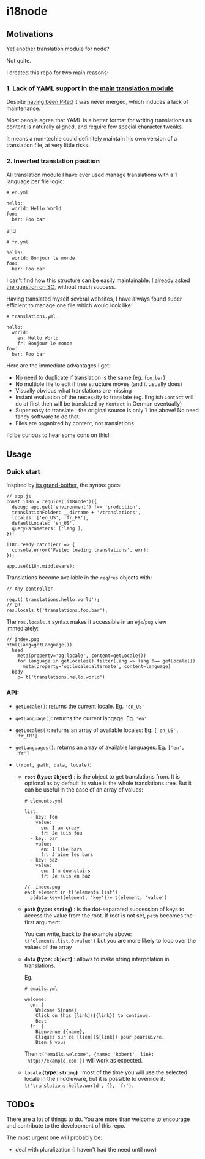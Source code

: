 i18node
=======

## Motivations

Yet another translation module for node?

Not quite.

I created this repo for two main reasons:

### 1. Lack of YAML support in the [main translation module](https://github.com/mashpie/i18n-node)

Despite [having been PRed](https://github.com/mashpie/i18n-node/pull/79) it was never merged, which induces a lack of maintenance.

Most people agree that YAML is a better format for writing translations as content is naturally aligned, and require few special character tweaks.

It means a non-techie could definitely maintain his own version of a translation file, at very little risks.

### 2. Inverted translation position

All translation module I have ever used manage translations with a 1 language per file logic:

```
# en.yml

hello:
  world: Hello World
foo:
  bar: Foo bar
```

and

```
# fr.yml

hello:
  world: Bonjour le monde
foo:
  bar: Foo bar
```

I can't find how this structure can be easily maintainable. [I already asked the question on SO](http://stackoverflow.com/questions/25664708/rails-i18n-separate-language-key-at-the-end-of-the-tree), without much success.

Having translated myself several websites, I have always found super efficient to manage one file which would look like:

```
# translations.yml

hello:
  world:
    en: Hello World
    fr: Bonjour le monde
foo:
  bar: Foo bar
```

Here are the immediate advantages I get:
- No need to duplicate if translation is the same (eg. `foo.bar`)
- No multiple file to edit if tree structure moves (and it usually does)
- Visually obvious what translations are missing
- Instant evaluation of the necessity to translate (eg. English `Contact` will do at first then will be translated by `Kontact` in German eventually)
- Super easy to translate : the original source is only 1 line above! No need fancy software to do that.
- Files are organized by content, not translations

I'd be curious to hear some cons on this!

## Usage

### Quick start

Inspired by [its grand-bother](https://github.com/mashpie/i18n-node), the syntax goes:

```
// app.js
const i18n = require('i18node')({
  debug: app.get('environment') !== 'production',
  translationFolder: __dirname + '/translations',
  locales: ['en_US', 'fr_FR'],
  defaultLocale: 'en_US',
  queryParameters: ['lang'],
});

i18n.ready.catch(err => {
  console.error('Failed loading translations', err);
});

app.use(i18n.middleware);
```

Translations become available in the `req`/`res` objects with:

```
// Any controller

req.t('translations.hello.world');
// OR
res.locals.t('translations.foo.bar');
```

The `res.locals.t` syntax makes it accessible in an `ejs`/`pug` view immediately:

```
// index.pug
html(lang=getLanguage())
  head
    meta(property='og:locale', content=getLocale())
    for language in getLocales().filter(lang => lang !== getLocale())
      meta(property='og:locale:alternate', content=language)
  body
    p= t('translations.hello.world')
```

### API:

- `getLocale()`: returns the current locale. Eg. `'en_US'`
- `getLanguage()`: returns the current langage. Eg. `'en'`
- `getLocales()`: returns an array of available locales: Eg. `['en_US', 'fr_FR']`
- `getLanguages()`: returns an array of available languages: Eg. `['en', 'fr']`
- `t(root, path, data, locale)`:

  - **`root` (type: `Object`)** : is the object to get translations from. It is optional as by default its value is the whole translations tree. But it can be useful in the case of an array of values:

    ```
    # elements.yml

    list:
      - key: foo
        value:
          en: I am crazy
          fr: Je suis fou
      - key: bar
        value:
          en: I like bars
          fr: J'aime les bars
      - key: baz
        value:
          en: I'm downstairs
          fr: Je suis en baz
    ```

    ```
    //- index.pug
    each element in t('elements.list')
      p(data-key=t(element, 'key'))= t(element, 'value')
    ```

  - **`path` (type: `string`)** : is the dot-separated succession of keys to access the value from the root. If root is not set, `path` becomes the first argument

    You can write, back to the example above: `t('elements.list.0.value')` but you are more likely to loop over the values of the array

  - **`data` (type: `object`)** : allows to make string interpolation in translations.

    Eg.

    ```
    # emails.yml

    welcome:
      en: |
        Welcome ${name},
        Click on this [link](${link}) to continue.
        Best
      fr: |
        Bienvenue ${name},
        Cliquez sur ce [lien](${link}) pour poursuivre.
        Bien à vous
    ```

    Then `t('emails.welcome', {name: 'Robert', link: 'http://example.com'})` will work as expected.

  - **`locale` (type: `string`)** : most of the time you will use the selected locale in the middleware, but it is possible to override it: `t('translations.hello.world', {}, 'fr')`.

## TODOs

There are a lot of things to do. You are more than welcome to encourage and contribute to the development of this repo.

The most urgent one will probably be:

- deal with pluralization (I haven't had the need until now)
